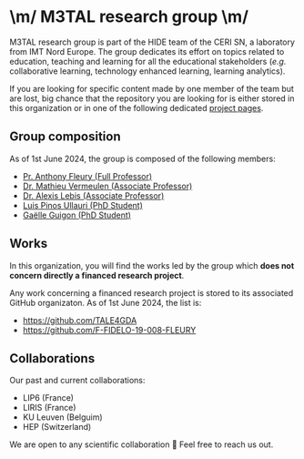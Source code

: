 # \m/ M3TAL research group \m/

M3TAL research group is part of the HIDE team of the CERI SN, a laboratory from IMT Nord Europe. The group dedicates its effort on topics related to education, teaching and learning for all the educational stakeholders (_e.g._ collaborative learning, technology enhanced learning, learning analytics).

If you are looking for specific content made by one member of the team but are lost, big chance that the repository you are looking for is either stored in this organization or in one of the following dedicated [project pages](https://github.com/M3TAL-IMT#works).

## Group composition
As of 1st June 2024, the group is composed of the following members:
* [Pr. Anthony Fleury (Full Professor)](https://cv.hal.science/anthony-fleury)
* [Dr. Mathieu Vermeulen (Associate Professor)](https://cv.hal.science/mathieu-vermeulen)
* [Dr. Alexis Lebis (Associate Professor)](https://cv.hal.science/alexislebis)
* [Luis Pinos Ullauri (PhD Student)](https://cv.hal.science/luis-pinos)
* [Gaëlle Guigon (PhD Student)](https://cv.hal.science/gaelle-guigon)

## Works
In this organization, you will find the works led by the group which **does not concern directly a financed research project**. 

Any work concerning a financed research project is stored to its associated GitHub organizaton.
As of 1st June 2024, the list is:
* https://github.com/TALE4GDA
* https://github.com/F-FIDELO-19-008-FLEURY

## Collaborations
Our past and current collaborations:
* LIP6 (France)
* LIRIS (France)
* KU Leuven (Belguim)
* HEP (Switzerland)

We are open to any scientific collaboration 🙂 Feel free to reach us out. 
